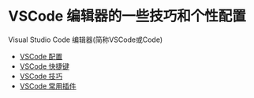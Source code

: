 # VSCode 编辑器的一些技巧和个性配置

Visual Studio Code 编辑器(简称VSCode或Code)

- [VSCode 配置](Config.md)
- [VSCode 快捷键](Shortcut.md)
- [VSCode 技巧](Skill.md)
- [VSCode 常用插件](Plugin.md)
